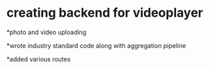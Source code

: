 # creating backend for videoplayer

\*photo and video uploading

\*wrote industry standard code along with aggregation pipeline

\*added various routes
